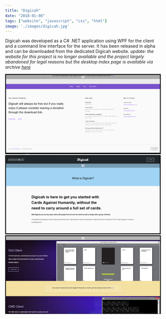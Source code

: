 ```yaml
---
title: "Digicah"
date: "2018-01-08"
tags: ["website", "javascript", "css", "html"]
image: './images/digicah.jpg'
---
```


Digicah was developed as a C# .NET application using WPF for the client and a command line interface for the server.
It has been released in alpha and can be downloaded from the dedicated Digicah website. _update: the website for this project is no longer available and the project largely abandoned for legal reasons but the desktop index page is available via archive [here]_

![](../images/digicahA.PNG "Digicah website footer")
![](../images/digicahB.PNG "Digicah website about page")
![](../images/digicahC.PNG "Digicah website client preview page")

<!--- reference links --->
[here]: <https://web.archive.org/web/20160307075031/http://digicah.com>
